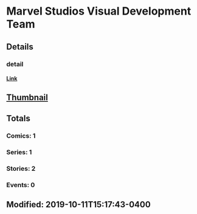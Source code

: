 # Marvel Studios  Visual Development Team 
## Details
### detail
#### [Link](http://marvel.com/comics/creators/13921/marvel_studios_visual_development_team?utm_campaign=apiRef&utm_source=225578a89fc76f3d20fbffda5d17a88d)
## [Thumbnail](http://i.annihil.us/u/prod/marvel/i/mg/b/40/image_not_available.jpg)
## Totals
### Comics: 1
### Series: 1
### Stories: 2
### Events: 0
## Modified: 2019-10-11T15:17:43-0400